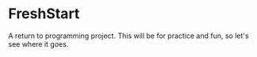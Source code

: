 # FreshStart
A return to programming project. This will be for practice and fun, so let's see where it goes.
